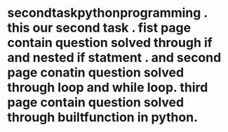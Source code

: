 # secondtaskpythonprogramming . this   our     second  task . fist    page   contain  question    solved      through    if   and     nested     if     statment  .    and    second       page   conatin    question    solved    through   loop   and  while  loop. third    page     contain      question    solved   through   builtfunction  in python.
